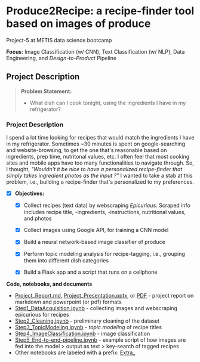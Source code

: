 # Produce2Recipe: a recipe-finder tool based on images of produce  
Project-5 at METIS data science bootcamp

**Focus**: Image  Classification (w/ CNN), Text Classification (w/ NLP), Data Engineering, and _Design-to-Product_ Pipeline

  

## Project Description

> **Problem Statement:** 
>
> - What dish can I cook tonight, using the ingredients I have in my refrigerator? 

  

### Project Description

I spend a lot time looking for recipes that would match the ingredients I have in my refrigerator.  Sometimes ~30 minutes is spent on google-searching and website-browsing, to get the one that's reasonable based on ingredients, prep time, nutritonal values, etc. I often feel that most cooking sites and mobile apps have too many functionalities to navigate through. So, I thought, *"Wouldn't it be nice to have a personalized recipe-finder that simply takes ingredient photos as the input ?"* I wanted to take a stab at this problem, i.e., building a recipe-finder that's personalized to my preferences. 

- [x] **Objectives:**
  - [x] Collect recipes (text data) by webscraping _Epicurious_. Scraped info includes recipe title, -ingredients, -instructions, nutritional values, and photos  
  - [x] Collect images using Google API, for training a CNN model    
  - [x] Build a neural network-based image classifier of produce
  - [x] Perform topic modeling analysis for recipe-tagging, i.e., grouping them into different dish categories  
  - [x] Build a Flask app and a script that runs on a cellphone



**Code, notebooks, and documents**

- [Project_Report.md](./docs/Project5_Report.md), [Project_Presentation.pptx](./docs/Project_5_Presentation.pptx), or [PDF](./docs/Project_5_Presentation.pdf) - project report on markdown and powerpoint (or pdf) formats 
- [Step1_DataAcquisition.ipynb](./notebooks/Step1_DataAcquisition.ipynb) - collecting images and webscraping epicurious for recipes
- [Step2_Cleaning.ipynb](./notebooks/Step2_Cleaning.ipynb) - preliminary cleaning of the dataset 
- [Step3_TopicModeling.ipynb](./notebooks/Step3_TopicModeling.ipynb) - _topic modeling_ of recipe titles 
- [Step4_ImageClassification.ipynb](./notebooks/Step4_ImageClassification.ipynb) - image classification
- [Step5_End-to-end-pipeline.ipynb](./notebooks/Step5_End-to-end-pipeline.ipynb) - example script of how images are fed into the model > output as text > key-search of tagged recipes
- Other notebooks are labeled with a prefix: [Extra_](./notebooks/)  
